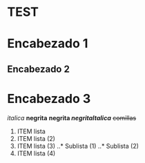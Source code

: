 # TEST
# Encabezado 1
## Encabezado 2
# Encabezado 3

*italica*
**negrita**
**negrita _negritaItalica_**
~~comillas~~

1. ITEM lista
2. ITEM lista (2)
1. ITEM lista (3)
..* Sublista (1)
..* Sublista (2)
4. ITEM lista (4)
